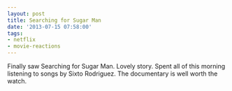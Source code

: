 ```yaml
---
layout: post
title: Searching for Sugar Man
date: '2013-07-15 07:58:00'
tags:
- netflix
- movie-reactions
---
```


Finally saw Searching for Sugar Man. Lovely story. Spent all of this morning listening to songs by&nbsp;Sixto Rodriguez. The documentary is well worth the watch.